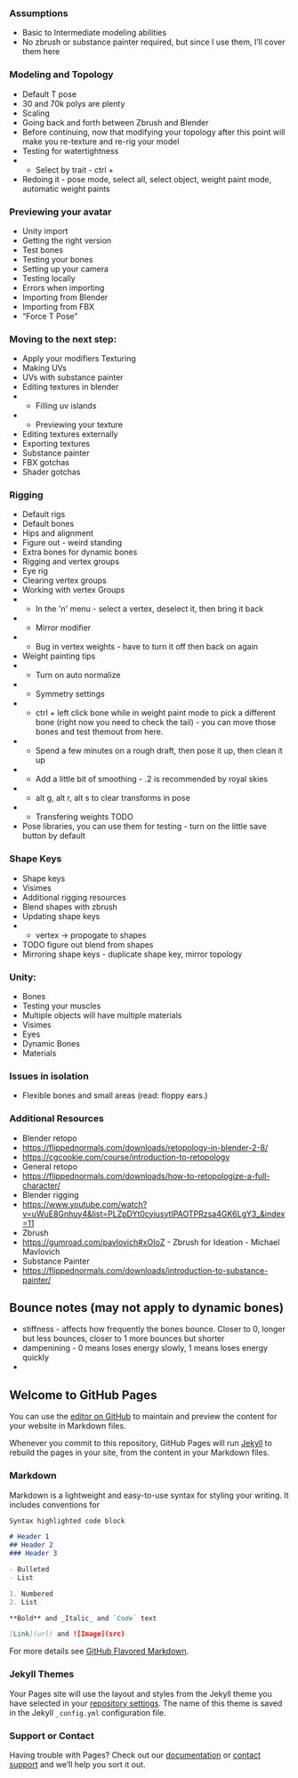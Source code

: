 
### Assumptions
- Basic to Intermediate modeling abilities
- No zbrush or substance painter required, but since I use them, I’ll cover them here
### Modeling and Topology
- Default T pose
- 30 and 70k polys are plenty
- Scaling
- Going back and forth between Zbrush and Blender
- Before continuing, now that modifying your topology after this point will make you re-texture and re-rig your model
- Testing for watertightness
- - Select by trait - ctrl + 
- Redoing it - pose mode, select all, select object, weight paint mode, automatic weight paints
### Previewing your avatar
- Unity import
- Getting the right version
- Test bones
- Testing your bones
- Setting up your camera
- Testing locally
- Errors when importing
- Importing from Blender
- Importing from FBX
- “Force T Pose”
### Moving to the next step:
- Apply your modifiers
Texturing
- Making UVs
- UVs with substance painter
- Editing textures in blender
- - Filling uv islands
- - Previewing your texture
- Editing textures externally
- Exporting textures
- Substance painter
- FBX gotchas
- Shader gotchas
### Rigging
- Default rigs
- Default bones
- Hips and alignment
- Figure out - weird standing
- Extra bones for dynamic bones
- Rigging and vertex groups
- Eye rig
- Clearing vertex groups
- Working with vertex Groups
- - In the 'n' menu - select a vertex, deselect it, then bring it back
- - Mirror modifier
- - Bug in vertex weights - have to turn it off then back on again
- Weight painting tips
- - Turn on auto normalize
- - Symmetry settings
- - ctrl + left click bone while in weight paint mode to pick a different bone (right now you need to check the tail) - you can move those bones and test themout from here. 
- - Spend a few minutes on a rough draft, then pose it up, then clean it up
- - Add a little bit of smoothing - .2 is recommended by royal skies
- - alt g, alt r, alt s to clear transforms in pose
- - Transfering weights TODO 
- Pose libraries, you can use them for testing - turn on the little save button by default
### Shape Keys
- Shape keys
- Visimes
- Additional rigging resources
- Blend shapes with zbrush
- Updating shape keys
- - vertex -> propogate to shapes
- TODO figure out blend from shapes
- Mirroring shape keys - duplicate shape key, mirror topology
### Unity: 
- Bones
- Testing your muscles
- Multiple objects will have multiple materials
- Visimes
- Eyes
- Dynamic Bones
- Materials
### Issues in isolation
- Flexible bones and small areas (read: floppy ears.) 
### Additional Resources
- Blender retopo
- https://flippednormals.com/downloads/retopology-in-blender-2-8/
- https://cgcookie.com/course/introduction-to-retopology
- General retopo
- https://flippednormals.com/downloads/how-to-retopologize-a-full-character/
- Blender rigging
- https://www.youtube.com/watch?v=uWuE8Gnhuy4&list=PLZpDYt0cyiusytIPAOTPRzsa4GK6LgY3_&index=11
- Zbrush
- https://gumroad.com/pavlovich#xOIoZ - Zbrush for Ideation - Michael Mavlovich
- Substance Painter
- https://flippednormals.com/downloads/introduction-to-substance-painter/

## Bounce notes (may not apply to dynamic bones)
- stiffness - affects how frequently the bones bounce. Closer to 0, longer but less bounces, closer to 1 more bounces but shorter
- dampenining - 0 means loses energy slowly, 1 means loses energy quickly
- 

## Welcome to GitHub Pages

You can use the [editor on GitHub](https://github.com/vreahli/vrchat-avatars-from-scratch.github.io/edit/gh-pages/index.md) to maintain and preview the content for your website in Markdown files.

Whenever you commit to this repository, GitHub Pages will run [Jekyll](https://jekyllrb.com/) to rebuild the pages in your site, from the content in your Markdown files.

### Markdown

Markdown is a lightweight and easy-to-use syntax for styling your writing. It includes conventions for

```markdown
Syntax highlighted code block

# Header 1
## Header 2
### Header 3

- Bulleted
- List

1. Numbered
2. List

**Bold** and _Italic_ and `Code` text

[Link](url) and ![Image](src)
```

For more details see [GitHub Flavored Markdown](https://guides.github.com/features/mastering-markdown/).

### Jekyll Themes

Your Pages site will use the layout and styles from the Jekyll theme you have selected in your [repository settings](https://github.com/vreahli/vrchat-avatars-from-scratch.github.io/settings). The name of this theme is saved in the Jekyll `_config.yml` configuration file.

### Support or Contact

Having trouble with Pages? Check out our [documentation](https://docs.github.com/categories/github-pages-basics/) or [contact support](https://github.com/contact) and we’ll help you sort it out.
